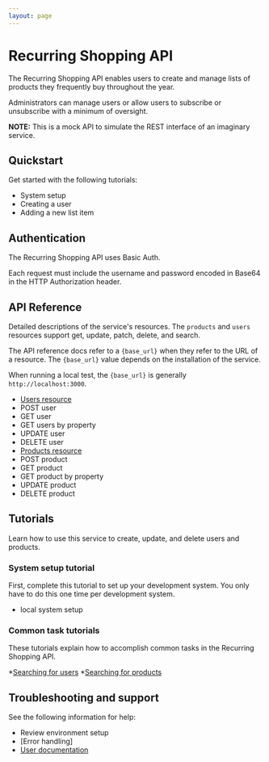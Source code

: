 ```yaml
---
layout: page
---
```


# Recurring Shopping API

The Recurring Shopping API enables users to create and manage lists of products they frequently buy throughout the year.

Administrators can manage users or allow users to subscribe or unsubscribe with a minimum of oversight.

**NOTE:** This is a mock API to simulate the REST interface of an imaginary service.

## Quickstart

Get started with the following tutorials:

* System setup
* Creating a user
* Adding a new list item

## Authentication

The Recurring Shopping API uses Basic Auth.

Each request must include the username and password encoded in Base64 in the HTTP Authorization header.

## API Reference

Detailed descriptions of the service's resources. The `products` and `users` resources support get, update, patch, delete, and search.

The API reference docs refer to a `{base_url}` when they
refer to the URL of a resource. The `{base_url}` value depends
on the installation of the service.

When running a local test, the `{base_url}` is generally `http://localhost:3000`.

* [Users resource](./user/users.md)
* POST user
* GET user
* GET users by property
* UPDATE user
* DELETE user
* [Products resource](./product/products.md)
* POST product
* GET product
* GET product by property
* UPDATE product
* DELETE product

## Tutorials

Learn how to use this service to create, update, and delete users and products.

### System setup tutorial

First, complete this tutorial to set up your development system. You only have to do this one time per development system.

* local system setup

### Common task tutorials

These tutorials explain how to accomplish common tasks in the Recurring Shopping API.

*[Searching for users](./tutorial/searching_users.md)
*[Searching for products](./tutorial/searching_products.md)

## Troubleshooting and support

See the following information for help:

* Review environment setup
* [Error handling]
* [User documentation](https://eapearce.github.io/shopping_list/)
